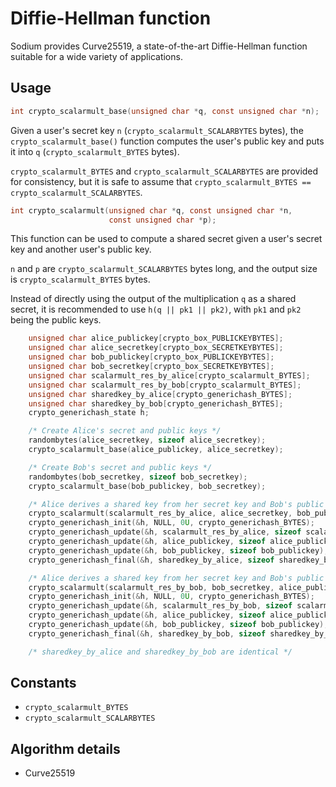 # Diffie-Hellman function

Sodium provides Curve25519, a state-of-the-art Diffie-Hellman function suitable for a wide variety of applications.

## Usage

```c
int crypto_scalarmult_base(unsigned char *q, const unsigned char *n);
```

Given a user's secret key `n` (`crypto_scalarmult_SCALARBYTES` bytes), the `crypto_scalarmult_base()` function computes the user's public key and puts it into `q` (`crypto_scalarmult_BYTES` bytes).

`crypto_scalarmult_BYTES` and `crypto_scalarmult_SCALARBYTES` are provided for consistency, but it is safe to assume that `crypto_scalarmult_BYTES == crypto_scalarmult_SCALARBYTES`.

```c
int crypto_scalarmult(unsigned char *q, const unsigned char *n,
                      const unsigned char *p);
```
This function can be used to compute a shared secret given a user's secret key and another user's public key.

`n` and `p` are `crypto_scalarmult_SCALARBYTES` bytes long, and the output size is `crypto_scalarmult_BYTES` bytes.

Instead of directly using the output of the multiplication `q` as a shared secret, it is recommended to use `h(q || pk1 || pk2)`, with `pk1` and `pk2` being the public keys.

```c
    unsigned char alice_publickey[crypto_box_PUBLICKEYBYTES];
    unsigned char alice_secretkey[crypto_box_SECRETKEYBYTES];
    unsigned char bob_publickey[crypto_box_PUBLICKEYBYTES];
    unsigned char bob_secretkey[crypto_box_SECRETKEYBYTES];
    unsigned char scalarmult_res_by_alice[crypto_scalarmult_BYTES];
    unsigned char scalarmult_res_by_bob[crypto_scalarmult_BYTES];
    unsigned char sharedkey_by_alice[crypto_generichash_BYTES];
    unsigned char sharedkey_by_bob[crypto_generichash_BYTES];
    crypto_generichash_state h;

    /* Create Alice's secret and public keys */
    randombytes(alice_secretkey, sizeof alice_secretkey);
    crypto_scalarmult_base(alice_publickey, alice_secretkey);

    /* Create Bob's secret and public keys */
    randombytes(bob_secretkey, sizeof bob_secretkey);
    crypto_scalarmult_base(bob_publickey, bob_secretkey);

    /* Alice derives a shared key from her secret key and Bob's public key */
    crypto_scalarmult(scalarmult_res_by_alice, alice_secretkey, bob_publickey);
    crypto_generichash_init(&h, NULL, 0U, crypto_generichash_BYTES);
    crypto_generichash_update(&h, scalarmult_res_by_alice, sizeof scalarmult_res_by_alice);
    crypto_generichash_update(&h, alice_publickey, sizeof alice_publickey);
    crypto_generichash_update(&h, bob_publickey, sizeof bob_publickey);
    crypto_generichash_final(&h, sharedkey_by_alice, sizeof sharedkey_by_alice);

    /* Alice derives a shared key from her secret key and Bob's public key */
    crypto_scalarmult(scalarmult_res_by_bob, bob_secretkey, alice_publickey);
    crypto_generichash_init(&h, NULL, 0U, crypto_generichash_BYTES);
    crypto_generichash_update(&h, scalarmult_res_by_bob, sizeof scalarmult_res_by_bob);
    crypto_generichash_update(&h, alice_publickey, sizeof alice_publickey);
    crypto_generichash_update(&h, bob_publickey, sizeof bob_publickey);
    crypto_generichash_final(&h, sharedkey_by_bob, sizeof sharedkey_by_bob);

    /* sharedkey_by_alice and sharedkey_by_bob are identical */
```

## Constants

- `crypto_scalarmult_BYTES`
- `crypto_scalarmult_SCALARBYTES`

## Algorithm details

- Curve25519
